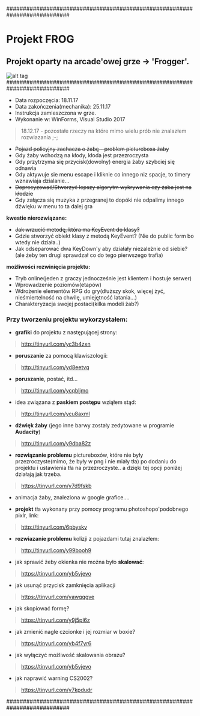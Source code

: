 ###########################################################################


# Projekt FROG
## Projekt oparty na arcade'owej grze -> 'Frogger'.


![alt tag](https://image.ibb.co/n3KiGb/ww1.png "Główne menu")
###########################################################################
* Data rozpoczęcia: 18.11.17
* Data zakończenia(mechanika): 25.11.17 
* Instrukcja zamieszczona w grze.
* Wykonanie w: WinForms, Visual Studio 2017 




> 18.12.17 - pozostałe rzeczy na które mimo wielu prób nie znalazłem rozwiazania ;-;

- ~~Pojazd policyjny zachacza o żabę - problem pictureboxa żaby~~
- Gdy żaby wchodzą na kłody, kłoda jest przezroczysta 
- Gdy przytrzyma się przycisk(dowolny) energia żaby szybciej się odnawia
- Gdy aktywuje sie menu escape i kliknie co innego niz spacje, to timery wznawiaja dzialanie...
- ~~Doprecyzować/Stworzyć lepszy algorytm wykrywania czy żaba jest na kłodzie~~
- Gdy załącza się muzyka z przegranej to dopóki nie odpalimy innego dźwięku w menu to ta dalej gra

**kwestie nierozwiązane:**
- ~~Jak wrzucić metodę, która ma KeyEvent do klasy?~~ 
- Gdzie stworzyć obiekt klasy z metodą KeyEvent? (Nie do public form bo wtedy nie działa..)
- Jak odseparować dwa KeyDown'y aby działały niezależnie od siebie? (ale żeby ten drugi sprawdzał co do tego pierwszego trafia)

**możliwości rozwinięcia projektu:**
- Tryb online(jeden z graczy jednocześnie jest klientem i hostuje serwer)
- Wprowadzenie poziomów(etapów)
- Wdrożenie elementów RPG do gry(dłuższy skok, więcej żyć, nieśmiertelność na chwilę, umiejętność latania...)
- Charakteryzacja swojej postaci(kilka modeli żab?)

### Przy tworzeniu projektu wykorzystałem:


- **grafiki** do projektu z następującej strony:

> http://tinyurl.com/yc3b4zxn



- **poruszanie** za pomocą klawiszologii:

> http://tinyurl.com/yd8eetvq



- **poruszanie**, postać, itd...

> http://tinyurl.com/ycqbljmo



- idea związana z **paskiem postępu** wziąłem stąd:

> http://tinyurl.com/ycu8axml



- **dźwięk żaby** (jego inne barwy zostały zedytowane w programie **Audacity**)

> http://tinyurl.com/y9dba82z



- **rozwiązanie problemu** pictureboxów, które nie były przezroczyste(mimo, że były w png i nie miały tła) po dodaniu do projektu i ustawienia tła na przezroczyste.. a dzięki tej opcji poniżej działają jak trzeba.

> https://tinyurl.com/y7d9fskb



- animacja żaby, znaleziona w google grafice....



- **projekt** tła wykonany przy pomocy programu photoshopo'podobnego pixlr, link:

> http://tinyurl.com/6pbyskv



- **rozwiazanie problemu** kolizji z pojazdami tutaj znalazłem:

> http://tinyurl.com/y99booh9



- jak sprawić żeby okienka nie można było **skalować**:

> https://tinyurl.com/yb5vjevo



- jak usunąć przycisk zamknięcia aplikacji

> https://tinyurl.com/yawgggve



- jak skopiować formę?

> https://tinyurl.com/y9j5pl6z



- jak zmienić nagle czcionke i jej rozmiar w boxie?

> https://tinyurl.com/yb4f7yr6



- jak wyłączyć możliwość skalowania obrazu?

> https://tinyurl.com/yb5vjevo



- jak naprawić warning CS2002?

> https://tinyurl.com/y7kpdudr



###########################################################################